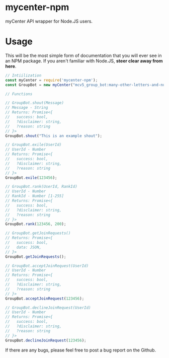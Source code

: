 # mycenter-npm
myCenter API wrapper for Node.JS users.

# Usage

This will be the most simple form of documentation that you will  ever see in an NPM package. If you aren't familiar with Node.JS, **steer clear away from here**.

```js
// Intiilization
const myCenter = require('mycenter-npm');
const GroupBot = new myCenter("mcv5_group_bot:many-other-letters-and-numbers");

// Functions

// GroupBot.shout(Message)
// Message - String
// Returns: Promise<{
//   success: bool,
//   ?disclaimer: string,
//   ?reason: string
// }>
GroupBot.shout("This is an example shout");

// GroupBot.exile(UserId)
// UserId - Number
// Returns: Promise<{
//   success: bool,
//   ?disclaimer: string,
//   ?reason: string
// }>
GroupBot.exile(123456);

// GroupBot.rank(UserId, RankId)
// UserId - Number
// RankId - Number [1-255]
// Returns: Promise<{
//   success: bool,
//   ?disclaimer: string,
//   ?reason: string
// }>
GroupBot.rank(123456, 200);

// GroupBot.getJoinRequests()
// Returns: Promise<{
//   success: bool,
//   data: JSON,
// }>
GroupBot.getJoinRequests();

// GroupBot.acceptJoinRequest(UserId)
// UserId - Number
// Returns: Promise<{
//   success: bool,
//   ?disclaimer: string,
//   ?reason: string
// }>
GroupBot.acceptJoinRequest(123456);

// GroupBot.declineJoinRequest(UserId)
// UserId - Number
// Returns: Promise<{
//   success: bool,
//   ?disclaimer: string,
//   ?reason: string
// }>
GroupBot.declineJoinRequest(123456);
```

If there are any bugs, please feel free to post a bug report on the Github.